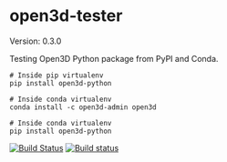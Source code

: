 # open3d-tester

Version: 0.3.0

Testing Open3D Python package from PyPI and Conda.

```shell
# Inside pip virtualenv
pip install open3d-python

# Inside conda virtualenv
conda install -c open3d-admin open3d

# Inside conda virtualenv
pip install open3d-python
```

[![Build Status](https://travis-ci.org/IntelVCL/Open3D_Python_CI.svg?branch=master)](https://travis-ci.org/IntelVCL/Open3D_Python_CI)
[![Build status](https://ci.appveyor.com/api/projects/status/hfy3j1a91qupr64l?svg=true)](https://ci.appveyor.com/project/yxlao/open3d-python-ci)
